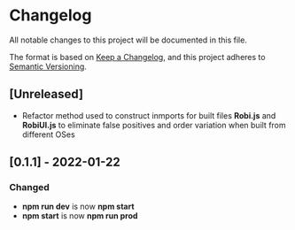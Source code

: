 # Changelog

All notable changes to this project will be documented in this file.

The format is based on [Keep a Changelog](https://keepachangelog.com/en/1.0.0/),
and this project adheres to [Semantic Versioning](https://semver.org/spec/v2.0.0.html).

## [Unreleased]

- Refactor method used to construct inmports for built files **Robi.js** and **RobiUI.js** to eliminate false positives and order variation when built from different OSes

## [0.1.1] - 2022-01-22

### Changed

- **npm run dev** is now **npm start**
- **npm start** is now **npm run prod**

<!-- 
BOILERPLATE - COPY BELOW

## [0.0.0] - YYYY-MM-DD

### Added

- Remove this bullet and heading if nothing added

### Changed

- Remove this bullet and heading if nothing changed

### Removed

- Remove this bullet and heading if nothing removed

## [1.1.0] - 2019-02-15 
-->

<!-- 
[unreleased]: https://github.com/robijs/robi/compare/v1.1.0...HEAD
[1.1.0]: https://github.com/robijs/robi/compare/compare/v1.0.0...v1.1.0 
-->